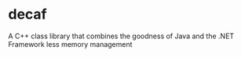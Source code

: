 decaf
=====

A C++ class library that combines the goodness of Java and the .NET Framework less memory management
